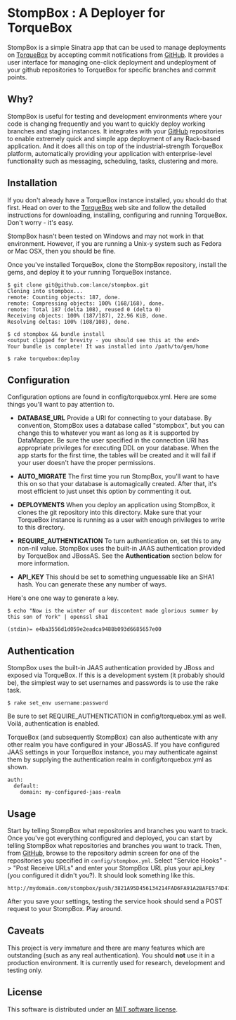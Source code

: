 # StompBox : A Deployer for TorqueBox

StompBox is a simple Sinatra app that can be used to manage deployments on
[TorqueBox][torquebox] by accepting commit notifications from [GitHub][github].
It provides a user interface for managing one-click deployment and undeployment
of your github repositories to TorqueBox for specific branches and commit
points.

## Why?

StompBox is useful for testing and development environments where your code is
changing frequently and you want to quickly deploy working branches and staging
instances.  It integrates with your [GitHub][github] repositories to enable
extremely quick and simple app deployment of any Rack-based application.  And
it does all this on top of the industrial-strength TorqueBox platform,
automatically providing your application with enterprise-level functionality
such as messaging, scheduling, tasks, clustering and more.

## Installation

If you don't already have a TorqueBox instance installed, you should do that
first.  Head on over to the [TorqueBox][torquebox] web site and follow the
detailed instructions for downloading, installing, configuring and running
TorqueBox.  Don't worry - it's easy. 

StompBox hasn't been tested on Windows and may not work in that environment.
However, if you are running a Unix-y system such as Fedora or Mac OSX, then you
should be fine.  

Once you've installed TorqueBox, clone the StompBox repository, install the
gems, and deploy it to your running TorqueBox instance.

    $ git clone git@github.com:lance/stompbox.git
    Cloning into stompbox...
    remote: Counting objects: 187, done.
    remote: Compressing objects: 100% (168/168), done.
    remote: Total 187 (delta 108), reused 0 (delta 0)
    Receiving objects: 100% (187/187), 22.96 KiB, done.
    Resolving deltas: 100% (108/108), done.

    $ cd stompbox && bundle install
    <output clipped for brevity - you should see this at the end>
    Your bundle is complete! It was installed into /path/to/gem/home
    
    $ rake torquebox:deploy
    
## Configuration

Configuration options are found in config/torquebox.yml.  Here are some things
you'll want to pay attention to.

* **DATABASE_URL** Provide a URI for connecting to your database.  By convention,
  StompBox uses a database called "stompbox", but you can change this to
  whatever you want as long as it is supported by DataMapper. Be sure the user
  specified in the connection URI has appropriate privileges for executing DDL
  on your database. When the app starts for the first time, the tables will be
  created and it will fail if your user doesn't have the proper permissions.

* **AUTO_MIGRATE** The first time you run StompBox, you'll want to have this on
  so that your database is automagically created.  After that, it's most efficient
  to just unset this option by commenting it out.

* **DEPLOYMENTS** When you deploy an application using StompBox, it clones the
  git repository into this directory. Make sure that your TorqueBox instance is
  running as a user with enough privileges to write to this directory.  

* **REQUIRE_AUTHENTICATION** To turn authentication on, set this to any non-nil
  value.  StompBox uses the built-in JAAS authentication provided by TorqueBox and
  JBossAS.  See the **Authentication** section below for more information.

* **API_KEY** This should be set to something unguessable like an SHA1 hash.
  You can generate these any number of ways. 
  
Here's one one way to generate a key.

    $ echo "Now is the winter of our discontent made glorious summer by this son of York" | openssl sha1
    
    (stdin)= e4ba3556d1d059e2eadca9488b093d6685657e00

## Authentication

StompBox uses the built-in JAAS authentication provided by JBoss and exposed
via TorqueBox.  If this is a development system (it probably should be), the
simplest way to set usernames and passwords is to use the rake task.

    $ rake set_env username:password

Be sure to set REQUIRE_AUTHENTICATION in config/torquebox.yml as well.
Voilá, authentication is enabled.

TorqueBox (and subsequently StompBox) can also authenticate with any other
realm you have configured in your JBossAS. If you have configured JAAS settings
in your TorqueBox instance, you may authenticate against them by supplying
the authentication realm in config/torquebox.yml as shown.

    auth:
      default:
        domain: my-configured-jaas-realm
    
## Usage

Start by telling StompBox what repositories and branches you want to track.
Once you've got everything configured and deployed, you can start by telling
StompBox what repositories and branches you want to track. Then, from
[GitHub][github], browse to the repository admin screen for one of the
repositories you specified in `config/stompbox.yml`. Select "Service Hooks" ->
"Post Receive URLs" and enter your StompBox URL plus your api_key (you
configured it didn't you?).  It should look something like this.

    http://mydomain.com/stompbox/push/3821A95D456134214FAD6FA91A2BAFE574D47151
    
After you save your settings, testing the service hook should send a POST
request to your StompBox.  Play around. 

## Caveats

This project is very immature and there are many features which are outstanding (such as any real authentication).  You should **not** use it in a production environment.  It is currently used for research, development and testing only.  

## License

This software is distributed under an [MIT software license][license].

[torquebox]: http://torquebox.org "TorqueBox"
[github]: https://github.com "GitHub"
[license]: 'LICENSE.txt' "MIT License"
